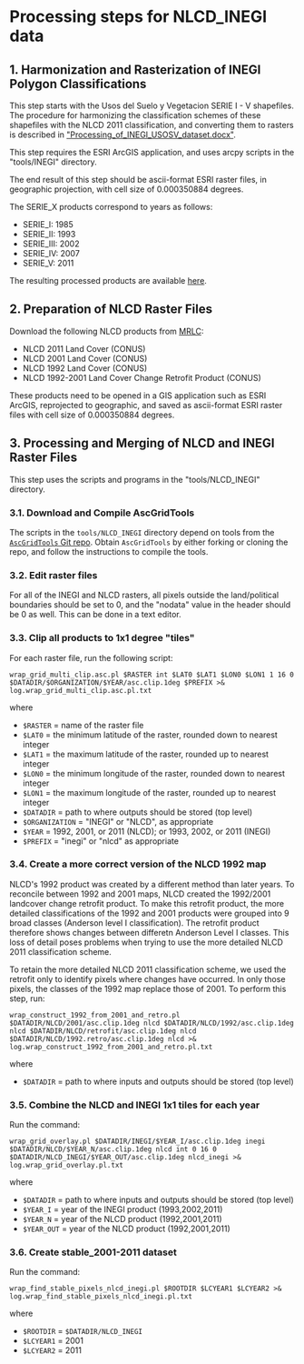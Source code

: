 # Processing steps for NLCD_INEGI data

## 1. Harmonization and Rasterization of INEGI Polygon Classifications

This step starts with the Usos del Suelo y Vegetacion SERIE I - V shapefiles.  The procedure for harmonizing the classification schemes of these shapefiles with the NLCD 2011 classification, and converting them to rasters is described in ["Processing_of_INEGI_USOSV_dataset.docx"](./Processing_of_INEGI_USOSV_dataset.docx).

This step requires the ESRI ArcGIS application, and uses arcpy scripts in the "tools/INEGI" directory.

The end result of this step should be ascii-format ESRI raster files, in geographic projection, with cell size of 0.000350884 degrees.

The SERIE_X products correspond to years as follows:
 - SERIE_I: 1985
 - SERIE_II: 1993
 - SERIE_III: 2002
 - SERIE_IV: 2007
 - SERIE_V: 2011

The resulting processed products are available [here](https://zenodo.org/record/2579442).

## 2. Preparation of NLCD Raster Files

Download the following NLCD products from [MRLC](https://www.mrlc.gov/data):
 - NLCD 2011 Land Cover (CONUS)
 - NLCD 2001 Land Cover (CONUS)
 - NLCD 1992 Land Cover (CONUS)
 - NLCD 1992-2001 Land Cover Change Retrofit Product (CONUS)

These products need to be opened in a GIS application such as ESRI ArcGIS, reprojected to geographic, and saved as ascii-format ESRI raster files with cell size of 0.000350884 degrees.

## 3. Processing and Merging of NLCD and INEGI Raster Files

This step uses the scripts and programs in the "tools/NLCD_INEGI" directory.

### 3.1. Download and Compile AscGridTools

The scripts in the `tools/NLCD_INEGI` directory depend on tools from the [`AscGridTools` Git repo](https://github.com/tbohn/AscGridTools). Obtain `AscGridTools` by either forking or cloning the repo, and follow the instructions to compile the tools.

### 3.2. Edit raster files

For all of the INEGI and NLCD rasters, all pixels outside the land/political boundaries should be set to 0, and the "nodata" value in the header should be 0 as well. This can be done in a text editor.

### 3.3. Clip all products to 1x1 degree "tiles"

For each raster file, run the following script:

   `wrap_grid_multi_clip.asc.pl $RASTER int $LAT0 $LAT1 $LON0 $LON1 1 16 0 $DATADIR/$ORGANIZATION/$YEAR/asc.clip.1deg $PREFIX >& log.wrap_grid_multi_clip.asc.pl.txt`

where

 - `$RASTER` = name of the raster file
 - `$LAT0` = the minimum latitude of the raster, rounded down to nearest integer
 - `$LAT1` = the maximum latitude of the raster, rounded up to nearest integer
 - `$LON0` = the minimum longitude of the raster, rounded down to nearest integer
 - `$LON1` = the maximum longitude of the raster, rounded up to nearest integer
 - `$DATADIR` = path to where outputs should be stored (top level)
 - `$ORGANIZATION` = "INEGI" or "NLCD", as appropriate
 - `$YEAR` = 1992, 2001, or 2011 (NLCD); or 1993, 2002, or 2011 (INEGI)
 - `$PREFIX` = "inegi" or "nlcd" as appropriate

### 3.4. Create a more correct version of the NLCD 1992 map

NLCD's 1992 product was created by a different method than later years. To reconcile between 1992 and 2001 maps, NLCD created the 1992/2001 landcover change retrofit product. To make this retrofit product, the more detailed classifications of the 1992 and 2001 products were grouped into 9 broad classes (Anderson level I classification).  The retrofit product therefore shows changes between differetn Anderson Level I classes. This loss of detail poses problems when trying to use the more detailed NLCD 2011 classification scheme.

To retain the more detailed NLCD 2011 classification scheme, we used the retrofit only to identify pixels where changes have occurred. In only those pixels, the classes of the 1992 map replace those of 2001. To perform this step, run:

   `wrap_construct_1992_from_2001_and_retro.pl $DATADIR/NLCD/2001/asc.clip.1deg nlcd $DATADIR/NLCD/1992/asc.clip.1deg nlcd $DATADIR/NLCD/retrofit/asc.clip.1deg nlcd $DATADIR/NLCD/1992.retro/asc.clip.1deg nlcd >& log.wrap_construct_1992_from_2001_and_retro.pl.txt`

where

 - `$DATADIR` = path to where inputs and outputs should be stored (top level)

### 3.5. Combine the NLCD and INEGI 1x1 tiles for each year

Run the command:

   `wrap_grid_overlay.pl $DATADIR/INEGI/$YEAR_I/asc.clip.1deg inegi $DATADIR/NLCD/$YEAR_N/asc.clip.1deg nlcd int 0 16 0 $DATADIR/NLCD_INEGI/$YEAR_OUT/asc.clip.1deg nlcd_inegi >& log.wrap_grid_overlay.pl.txt`

where

 - `$DATADIR` = path to where inputs and outputs should be stored (top level)
 - `$YEAR_I` = year of the INEGI product (1993,2002,2011)
 - `$YEAR_N` = year of the NLCD product (1992,2001,2011)
 - `$YEAR_OUT` = year of the NLCD product (1992,2001,2011)

### 3.6. Create stable_2001-2011 dataset

Run the command:

   `wrap_find_stable_pixels_nlcd_inegi.pl $ROOTDIR $LCYEAR1 $LCYEAR2 >& log.wrap_find_stable_pixels_nlcd_inegi.pl.txt`

where

 - `$ROOTDIR` = `$DATADIR/NLCD_INEGI`
 - `$LCYEAR1` = 2001
 - `$LCYEAR2` = 2011
